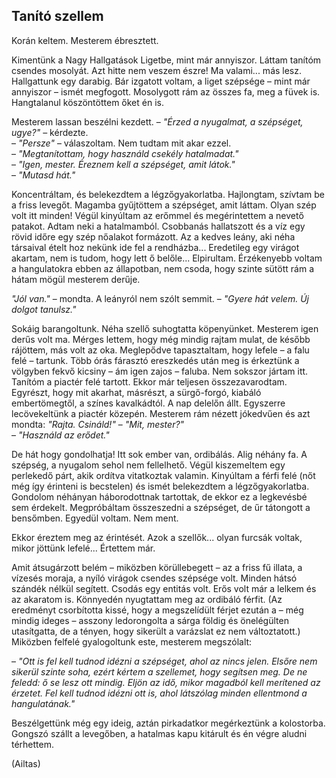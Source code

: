 ## Tanító szellem

Korán keltem. Mesterem ébresztett.

Kimentünk a Nagy Hallgatások Ligetbe, mint már annyiszor. Láttam tanítóm csendes mosolyát. Azt hitte nem veszem észre! Ma valami... más lesz. Hallgattunk egy darabig. Bár izgatott voltam, a liget szépsége – mint már annyiszor – ismét megfogott. Mosolygott rám az összes fa, meg a füvek is. Hangtalanul köszöntöttem őket én is.

Mesterem lassan beszélni kezdett.
– *"Érzed a nyugalmat, a szépséget, ugye?"* – kérdezte.\
– *"Persze"* – válaszoltam. Nem tudtam mit akar ezzel. \
– *"Megtanítottam, hogy használd csekély hatalmadat."*\
– *"Igen, mester. Éreznem kell a szépséget, amit látok."*\
– *"Mutasd hát."*

Koncentráltam, és belekezdtem a légzőgyakorlatba. Hajlongtam, szívtam be a friss levegőt. Magamba gyűjtöttem a szépséget, amit láttam. Olyan szép volt itt minden! Végül kinyúltam az erőmmel és megérintettem a nevető patakot. Adtam neki a hatalmamból. Csobbanás hallatszott és a víz egy rövid időre egy szép nőalakot formázott. Az a kedves leány, aki néha társaival ételt hoz nekünk ide fel a rendházba... Eredetileg egy virágot akartam, nem is tudom, hogy lett ő belőle... Elpirultam. Érzékenyebb voltam a hangulatokra ebben az állapotban, nem csoda, hogy szinte sütött rám a hátam mögül mesterem derűje.

*"Jól van."* – mondta. A leányról nem szólt semmit. – *"Gyere hát velem. Új dolgot tanulsz."*

Sokáig barangoltunk. Néha szellő suhogtatta köpenyünket. Mesterem igen derűs volt ma. Mérges lettem, hogy még mindig rajtam mulat, de később rájöttem, más volt az oka. Meglepődve tapasztaltam, hogy lefele – a falu felé – tartunk. Több órás fárasztó ereszkedés után meg is érkeztünk a völgyben fekvő kicsiny – ám igen zajos – faluba. Nem sokszor jártam itt. Tanítóm a piactér felé tartott. Ekkor már teljesen összezavarodtam. Egyrészt, hogy mit akarhat, másrészt, a sürgő-forgó, kiabáló embertömegtől, a színes kavalkádtól. A nap delelőn állt. Egyszerre lecövekeltünk a piactér közepén. Mesterem rám nézett jókedvűen és azt mondta: *"Rajta. Csináld!"*
– *"Mit, mester?"*\
– *"Használd az erődet."*

De hát hogy gondolhatja! Itt sok ember van, ordibálás. Alig néhány fa. A szépség, a nyugalom sehol nem fellelhető. Végül kiszemeltem egy perlekedő párt, akik ordítva vitatkoztak valamin. Kinyúltam a férfi felé (nőt még így érinteni is becstelen) és ismét belekezdtem a légzőgyakorlatba. Gondolom néhányan háborodottnak tartottak, de ekkor ez a legkevésbé sem érdekelt. Megpróbáltam összeszedni a szépséget, de űr tátongott a bensőmben. Egyedül voltam. Nem ment.

Ekkor éreztem meg az érintését. Azok a szellők... olyan furcsák voltak, mikor jöttünk lefelé... Értettem már.

Amit átsugárzott belém – miközben körüllebegett – az a friss fű illata, a vízesés moraja, a nyíló virágok csendes szépsége volt. Minden hátsó szándék nélkül segített. Csodás egy entitás volt. Erős volt már a lelkem és az akaratom is. Könnyedén nyugtattam meg az ordibáló férfit. (Az eredményt csorbította kissé, hogy a megszelídült férjet ezután a – még mindig ideges – asszony ledorongolta a sárga földig és önelégülten utasítgatta, de a tényen, hogy sikerült a varázslat ez nem változtatott.) Miközben felfelé gyalogoltunk este, mesterem megszólalt:

– *"Ott is fel kell tudnod idézni a szépséget, ahol az nincs jelen. Elsőre nem sikerül szinte soha, ezért kértem a szellemet, hogy segítsen meg. De ne feledd: ő se lesz ott mindig. Eljön az idő, mikor magadból kell merítened az érzetet. Fel kell tudnod idézni ott is, ahol látszólag minden ellentmond a hangulatának."*

Beszélgettünk még egy ideig, aztán pirkadatkor megérkeztünk a kolostorba. Gongszó szállt a levegőben, a hatalmas kapu kitárult és én végre aludni térhettem.

(Ailtas)